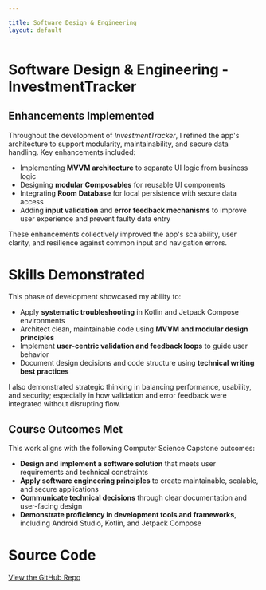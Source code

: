 ```yaml
---

title: Software Design & Engineering
layout: default
---
```


# Software Design & Engineering - InvestmentTracker

## Enhancements Implemented

Throughout the development of *InvestmentTracker*, I refined the app's architecture to support modularity, maintainability, and secure data handling. Key enhancements included:

- Implementing **MVVM architecture** to separate UI logic from business logic
- Designing **modular Composables** for reusable UI components
- Integrating **Room Database** for local persistence with secure data access
- Adding **input validation** and **error feedback mechanisms** to improve user experience and prevent faulty data entry

These enhancements collectively improved the app's scalability, user clarity, and resilience against common input and navigation errors.

# Skills Demonstrated

This phase of development showcased my ability to:

- Apply **systematic troubleshooting** in Kotlin and Jetpack Compose environments
- Architect clean, maintainable code using **MVVM and modular design principles**
- Implement **user-centric validation and feedback loops** to guide user behavior
- Document design decisions and code structure using **technical writing best practices**

I also demonstrated strategic thinking in balancing performance, usability, and security; especially in how validation and error feedback were integrated without disrupting flow.

## Course Outcomes Met

This work aligns with the following Computer Science Capstone outcomes:

- **Design and implement a software solution** that meets user requirements and technical constraints
- **Apply software engineering principles** to create maintainable, scalable, and secure applications
- **Communicate technical decisions** through clear documentation and user-facing design
- **Demonstrate proficiency in development tools and frameworks**, including Android Studio, Kotlin, and Jetpack Compose

# Source Code

[View the GitHub Repo](https://github.com/tenaciousT15/InvestmentTracker)
